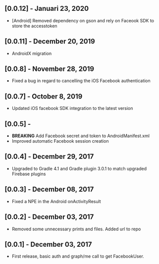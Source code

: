 ## [0.0.12] - Januari 23, 2020

- [Android] Removed dependency on gson and rely on Faceook SDK to store the accesstoken

## [0.0.11] - December 20, 2019

- AndroidX migration

## [0.0.8] - November 28, 2019

- Fixed a bug in regard to cancelling the iOS Facebook authentication

## [0.0.7] - October 8, 2019

- Updated iOS facebook SDK integration to the latest version

## [0.0.5] -

- **BREAKING** Add Facebook secret and token to AndroidManifest.xml
- Improved automatic Facebook session creation

## [0.0.4] - December 29, 2017

- Upgraded to Gradle 4.1 and Gradle plugin 3.0.1 to match upgraded Firebase plugins

## [0.0.3] - December 08, 2017

- Fixed a NPE in the Android onActivityResult

## [0.0.2] - December 03, 2017

- Removed some unnecessary prints and files. Added url to repo

## [0.0.1] - December 03, 2017

- First release, basic auth and graph/me call to get FacebookUser.
